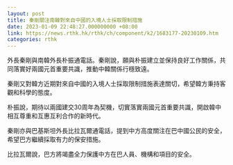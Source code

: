 ```yaml
---
layout: post
title: 秦剛關注南韓對來自中國的入境人士採取限制措施
date: 2023-01-09 22:48:27.000000000 +08:00
link: https://news.rthk.hk/rthk/ch/component/k2/1683177-20230109.htm
categories: rthk
---
```


外長秦剛與南韓外長朴振通電話。秦剛說，願與朴振建立並保持良好工作關係，共同落實好兩國元首重要共識，推動中韓關係行穩致遠。

秦剛又對韓方近期對來自中國的入境人士採取限制措施表達關切，希望韓方秉持客觀和科學的態度。

朴振說，期待以兩國建交30周年為契機，切實落實兩國元首重要共識，開啟韓中相互尊重和互惠互利合作的新時代。

秦剛亦與巴基斯坦外長比拉瓦爾通電話，提到中方高度關注在巴中國公民的安全，希望巴方繼續採取有力的保安措施。

比拉瓦爾說，巴方將竭盡全力保護中方在巴人員、機構和項目的安全。
